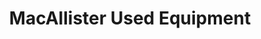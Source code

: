 ---
title: "MacAllister Used Equipment"
url: /indianapolis/macallister-used-equipment/
shop: charity
---